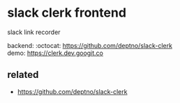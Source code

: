 # slack clerk frontend

slack link recorder

backend: :octocat: <https://github.com/deptno/slack-clerk>  
demo: <https://clerk.dev.googit.co>

## related
- https://github.com/deptno/slack-clerk
